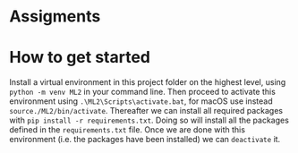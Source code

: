 # Assigments

# How to get started
Install a virtual environment in this project folder on the highest level, using ```python -m venv ML2``` in your command line. Then proceed to activate this environment using ```.\ML2\Scripts\activate.bat```, for macOS use instead ```source./ML2/bin/activate```. Thereafter we can install all required packages with ```pip install -r requirements.txt```. Doing so will install all the packages defined in the ```requirements.txt``` file. Once we are done with this environment (i.e. the packages have been installed) we can ```deactivate``` it.